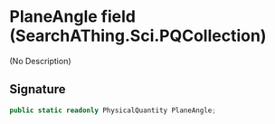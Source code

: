 # PlaneAngle field (SearchAThing.Sci.PQCollection)
(No Description)

## Signature
```csharp
public static readonly PhysicalQuantity PlaneAngle;
```
